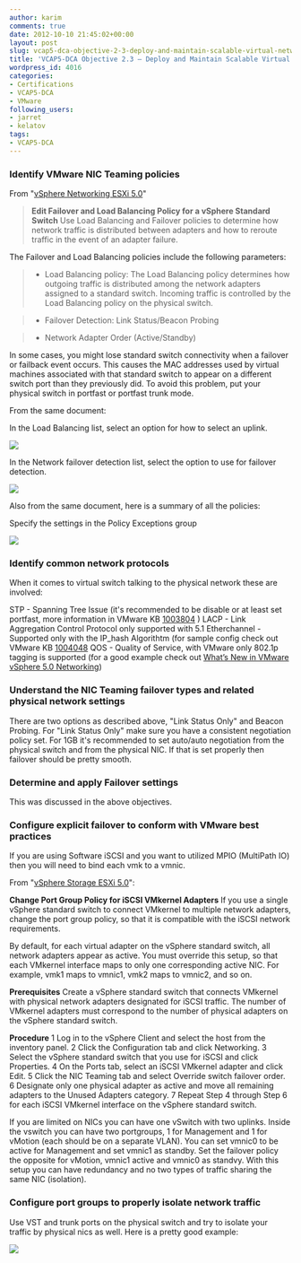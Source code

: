 ```yaml
---
author: karim
comments: true
date: 2012-10-10 21:45:02+00:00
layout: post
slug: vcap5-dca-objective-2-3-deploy-and-maintain-scalable-virtual-networking
title: 'VCAP5-DCA Objective 2.3 – Deploy and Maintain Scalable Virtual Networking '
wordpress_id: 4016
categories:
- Certifications
- VCAP5-DCA
- VMware
following_users:
- jarret
- kelatov
tags:
- VCAP5-DCA
---
```


### Identify VMware NIC Teaming policies


From "[vSphere Networking ESXi 5.0](http://pubs.vmware.com/vsphere-50/topic/com.vmware.ICbase/PDF/vsphere-esxi-vcenter-server-50-networking-guide.pdf)"


> **Edit Failover and Load Balancing Policy for a vSphere Standard Switch**
Use Load Balancing and Failover policies to determine how network traffic is distributed between adapters and how to reroute traffic in the event of an adapter failure.

The Failover and Load Balancing policies include the following parameters:

> 
> 
	
>   * Load Balancing policy: The Load Balancing policy determines how outgoing traffic is distributed among the network adapters assigned to a standard switch. Incoming traffic is controlled by the Load Balancing policy on the physical switch.
> 
	
>   * Failover Detection: Link Status/Beacon Probing
> 
	
>   * Network Adapter Order (Active/Standby)
> 

In some cases, you might lose standard switch connectivity when a failover or failback event occurs. This causes the MAC addresses used by virtual machines associated with that standard switch to appear on a different switch port than they previously did. To avoid this problem, put your physical switch in portfast or portfast trunk mode.



From the same document:



> 
In the Load Balancing list, select an option for how to select an uplink.

[![](http://virtuallyhyper.com/wp-content/uploads/2012/09/load_balancing_algorithms.png)](http://virtuallyhyper.com/wp-content/uploads/2012/09/load_balancing_algorithms.png)

In the Network failover detection list, select the option to use for failover detection.

[![](http://virtuallyhyper.com/wp-content/uploads/2012/09/network_failover_detection.png)](http://virtuallyhyper.com/wp-content/uploads/2012/09/network_failover_detection.png)




Also from the same document, here is a summary of all the policies:



> 
Specify the settings in the Policy Exceptions group

[![](http://virtuallyhyper.com/wp-content/uploads/2012/09/portgroup_network_policies.png)](http://virtuallyhyper.com/wp-content/uploads/2012/09/portgroup_network_policies.png)






### Identify common network protocols


When it comes to virtual switch talking to the physical network these are involved:

STP - Spanning Tree Issue (it's recommended to be disable or at least set portfast, more information in VMware KB [1003804](http://kb.vmware.com/kb/1003804) )
LACP - Link Aggregation Control Protocol only supported with 5.1
Etherchannel - Supported only with the IP_hash Algorithtm (for sample config check out VMware KB [1004048](http://kb.vmware.com/kb/1004048) 
QOS - Quality of Service, with VMware only 802.1p tagging is supported (for a good example check out [What’s New in VMware vSphere 5.0 Networking](http://www.vmware.com/files/pdf/techpaper/Whats-New-VMware-vSphere-50-Networking-Technical-Whitepaper.pdf))



### Understand the NIC Teaming failover types and related physical network settings


There are two options as described above, "Link Status Only" and Beacon Probing. For "Link Status Only" make sure you have a consistent negotiation policy set. For 1GB it's recommended to set auto/auto negotiation from the physical switch and from the physical NIC. If that is set properly then failover should be pretty smooth.



### Determine and apply Failover settings


This was discussed in the above objectives.



### Configure explicit failover to conform with VMware best practices


If you are using Software iSCSI and you want to utilized MPIO (MultiPath IO) then you will need to bind each vmk to a vmnic.

From "[vSphere Storage ESXi 5.0](http://pubs.vmware.com/vsphere-50/topic/com.vmware.ICbase/PDF/vsphere-esxi-vcenter-server-50-storage-guide.pdf)":



> 
**Change Port Group Policy for iSCSI VMkernel Adapters**
If you use a single vSphere standard switch to connect VMkernel to multiple network adapters, change the port group policy, so that it is compatible with the iSCSI network requirements.

By default, for each virtual adapter on the vSphere standard switch, all network adapters appear as active. You must override this setup, so that each VMkernel interface maps to only one corresponding active NIC. For example, vmk1 maps to vmnic1, vmk2 maps to vmnic2, and so on.

**Prerequisites**
Create a vSphere standard switch that connects VMkernel with physical network adapters designated for iSCSI traffic. The number of VMkernel adapters must correspond to the number of physical adapters on the vSphere standard switch.

**Procedure**
1 Log in to the vSphere Client and select the host from the inventory panel.
2 Click the Configuration tab and click Networking.
3 Select the vSphere standard switch that you use for iSCSI and click Properties.
4 On the Ports tab, select an iSCSI VMkernel adapter and click Edit.
5 Click the NIC Teaming tab and select Override switch failover order.
6 Designate only one physical adapter as active and move all remaining adapters to the Unused Adapters category.
7 Repeat Step 4 through Step 6 for each iSCSI VMkernel interface on the vSphere standard switch.




If you are limited on NICs you can have one vSwitch with two uplinks. Inside the vswitch you can have two portgroups, 1 for Management and 1 for vMotion (each should be on a separate VLAN). You can set vmnic0 to be active for Management and set vmnic1 as standby. Set the failover policy the opposite for vMotion, vmnic1 active and vmnic0 as standvy. With this setup you can have redundancy and no two types of traffic sharing the same NIC (isolation). 



### Configure port groups to properly isolate network traffic


Use VST and trunk ports on the physical switch and try to isolate your traffic by physical nics as well. Here is a pretty good example:

[![](http://virtuallyhyper.com/wp-content/uploads/2012/10/vswitch_example.png)](http://virtuallyhyper.com/wp-content/uploads/2012/10/vswitch_example.png)
